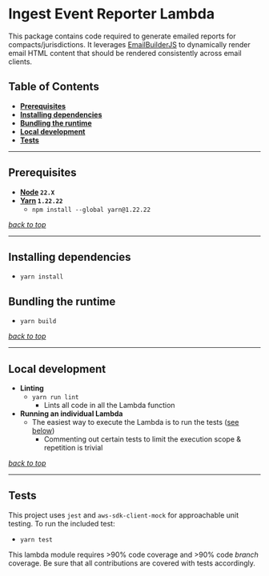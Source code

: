 # Ingest Event Reporter Lambda

This package contains code required to generate emailed reports for compacts/jurisdictions. It leverages
[EmailBuilderJS](https://github.com/usewaypoint/email-builder-js) to dynamically render email
HTML content that should be rendered consistently across email clients.

## Table of Contents
- **[Prerequisites](#prerequisites)**
- **[Installing dependencies](#installing-dependencies)**
- **[Bundling the runtime](#bundling-the-runtime)**
- **[Local development](#local-development)**
- **[Tests](#tests)**

---
## Prerequisites
* **[Node](https://github.com/creationix/nvm#installation) `22.X`**
* **[Yarn](https://yarnpkg.com/en/) `1.22.22`**
    * `npm install --global yarn@1.22.22`

_[back to top](#ingest-event-reporter-lambda)_

---
## Installing dependencies
- `yarn install`

## Bundling the runtime
- `yarn build`

_[back to top](#ingest-event-reporter-lambda)_

---
## Local development
- **Linting**
    - `yarn run lint`
        - Lints all code in all the Lambda function
- **Running an individual Lambda**
    - The easiest way to execute the Lambda is to run the tests ([see below](#tests))
        - Commenting out certain tests to limit the execution scope & repetition is trivial

_[back to top](#ingest-event-reporter-lambda)_

---
## Tests
This project uses `jest` and `aws-sdk-client-mock` for approachable unit testing. To run the included test:

- `yarn test`

This lambda module requires >90% code coverage and >90% code _branch_ coverage. Be sure that all contributions are
covered with tests accordingly.
